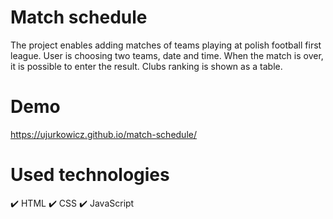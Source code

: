 # Match schedule
The project enables adding matches of teams playing at polish football first league. User is choosing two teams, date and time.
When the match is over, it is possible to enter the result. Clubs ranking is shown as a table.
# Demo
https://ujurkowicz.github.io/match-schedule/
# Used technologies
✔️ HTML
✔️ CSS
✔️ JavaScript
